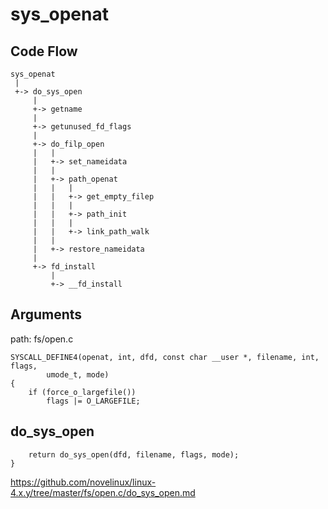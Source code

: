 sys_openat
========================================

Code Flow
----------------------------------------

```
sys_openat
 |
 +-> do_sys_open
     |
     +-> getname
     |
     +-> getunused_fd_flags
     |
     +-> do_filp_open
     |   |
     |   +-> set_nameidata
     |   |
     |   +-> path_openat
     |   |   |
     |   |   +-> get_empty_filep
     |   |   |
     |   |   +-> path_init
     |   |   |
     |   |   +-> link_path_walk
     |   |
     |   +-> restore_nameidata
     |
     +-> fd_install
         |
         +-> __fd_install
```

Arguments
----------------------------------------

path: fs/open.c
```
SYSCALL_DEFINE4(openat, int, dfd, const char __user *, filename, int, flags,
        umode_t, mode)
{
    if (force_o_largefile())
        flags |= O_LARGEFILE;
```

do_sys_open
----------------------------------------

```
    return do_sys_open(dfd, filename, flags, mode);
}
```

https://github.com/novelinux/linux-4.x.y/tree/master/fs/open.c/do_sys_open.md
